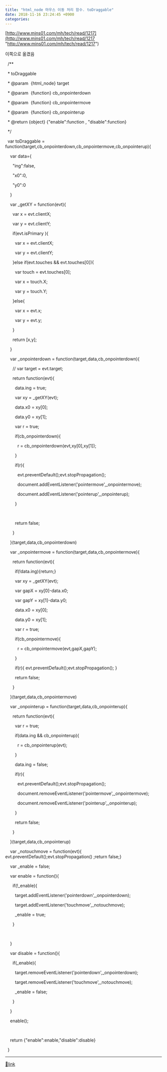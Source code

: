 ```yaml
---
title: "html_node 마우스 이동 처리 함수. toDraggable"
date: 2018-11-16 23:24:45 +0900
categories: 
---
```

  

[http://www.mins01.com/mh/tech/read/1217](http://www.mins01.com/mh/tech/read/1217 "http://www.mins01.com/mh/tech/read/1217")

이쪽으로 옮겼음

  


  /**

  * toDraggable

  * @param  {html_node} target

  * @param  {function} cb_onpointerdown

  * @param  {function} cb_onpointermove

  * @param  {function} cb_onpointerup

  * @return {object} {"enable":function , "disable":function}

  */



  var toDraggable = function(target,cb_onpointerdown,cb_onpointermove,cb_onpointerup){

    var data={

      "ing":false,

      "x0":0,

      "y0":0

    }

    var _getXY = function(evt){

      var x = evt.clientX;

      var y = evt.clientY;

      if(evt.isPrimary ){

        var x = evt.clientX;

        var y = evt.clientY;

      }else if(evt.touches &amp;&amp; evt.touches[0]){

        var touch = evt.touches[0];

        var x = touch.X;

        var y = touch.Y;

      }else{

        var x = evt.x;

        var y = evt.y;

      }

      return [x,y];

    }

    var _onpointerdown = function(target,data,cb_onpointerdown){

      // var target = evt.target;

      return function(evt){

        data.ing = true;

        var xy = _getXY(evt);

        data.x0 = xy[0];

        data.y0 = xy[1];

        var r = true;

        if(cb_onpointerdown){

          r = cb_onpointerdown(evt,xy[0],xy[1]);

        }

        if(r){ 

          evt.preventDefault();evt.stopPropagation(); 

          document.addEventListener('pointermove',_onpointermove);

          document.addEventListener('pointerup',_onpointerup);

        }

        

        return false;

      }

    }(target,data,cb_onpointerdown)

    var _onpointermove = function(target,data,cb_onpointermove){

      return function(evt){

        if(!data.ing){return;}

        var xy = _getXY(evt);

        var gapX = xy[0]-data.x0;

        var gapY = xy[1]-data.y0;

        data.x0 = xy[0];

        data.y0 = xy[1];

        var r = true;

        if(cb_onpointermove){

          r = cb_onpointermove(evt,gapX,gapY);

        }

        if(r){ evt.preventDefault();evt.stopPropagation(); }

        return false;

      }

    }(target,data,cb_onpointermove)

    var _onpointerup = function(target,data,cb_onpointerup){

      return function(evt){

        var r = true;

        if(data.ing &amp;&amp; cb_onpointerup){

          r = cb_onpointerup(evt);

        }

        data.ing = false;

        if(r){ 

          evt.preventDefault();evt.stopPropagation();

          document.removeEventListener('pointermove',_onpointermove);

          document.removeEventListener('pointerup',_onpointerup);

        }

        return false;

      }

    }(target,data,cb_onpointerup)

    var _notouchmove = function(evt){ evt.preventDefault();evt.stopPropagation()	;return false;}

    var _enable = false;

    var enable = function(){

      if(!_enable){

        target.addEventListener('pointerdown',_onpointerdown);

        target.addEventListener('touchmove',_notouchmove);  

        _enable = true;

      }

      

    }

    var disable = function(){

      if(_enable){

        target.removeEventListener('pointerdown',_onpointerdown);

        target.removeEventListener('touchmove',_notouchmove);

        _enable = false;

      }

    }

    enable();

    

    return {"enable":enable,"disable":disable}

  }



  ***
[🔗link](http://www.mins01.com/mh/tech/read/1212)